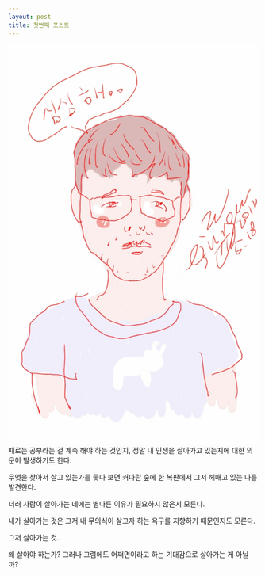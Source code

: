 ```yaml
---
layout: post
title: 첫번째 포스트
---
```


![my pic](images/junggukwon.jpg)
때로는 공부라는 걸 계속 해야 하는 것인지, 정말 내 인생을 살아가고 있는지에 대한 의문이 발생하기도 한다.

무엇을 찾아서 살고 있는가를 좇다 보면 커다란 숲에 한 복판에서 그저 헤매고 있는 나를 발견한다.

더러 사람이 살아가는 데에는 별다른 이유가 필요하지 않은지 모른다.

내가 살아가는 것은 그저 내 무의식이 살고자 하는 욕구를 지향하기 때문인지도 모른다.

그저 살아가는 것..

왜 살아야 하는가? 그러나 그럼에도 어쩌면이라고 하는 기대감으로 살아가는 게 아닐까?

